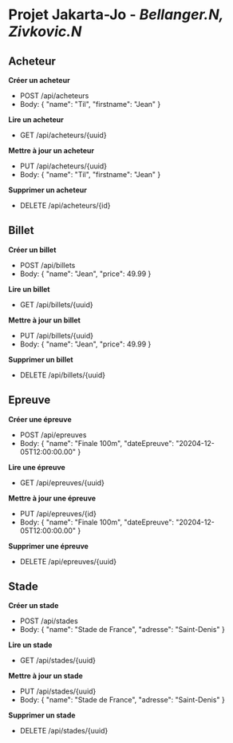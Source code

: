 # Projet Jakarta-Jo - *Bellanger.N, Zivkovic.N*

## Acheteur 
**Créer un acheteur**
- POST /api/acheteurs
- Body: { "name": "Til", "firstname": "Jean" }

**Lire un acheteur**
- GET /api/acheteurs/{uuid}

**Mettre à jour un acheteur**
- PUT /api/acheteurs/{uuid}
- Body: { "name": "Til", "firstname": "Jean" }

**Supprimer un acheteur**
- DELETE /api/acheteurs/{id}

## Billet
**Créer un billet**
- POST /api/billets
- Body: { "name": "Jean", "price": 49.99 }

**Lire un billet**
- GET /api/billets/{uuid}

**Mettre à jour un billet**
- PUT /api/billets/{uuid}
- Body: { "name": "Jean", "price": 49.99 }

**Supprimer un billet**
- DELETE /api/billets/{uuid}

## Epreuve
**Créer une épreuve**
- POST /api/epreuves
- Body: { "name": "Finale 100m", "dateEpreuve": "20204-12-05T12:00:00.00" }

**Lire une épreuve**
- GET /api/epreuves/{uuid}
  
**Mettre à jour une épreuve**
- PUT /api/epreuves/{id}
- Body: { "name": "Finale 100m", "dateEpreuve": "20204-12-05T12:00:00.00" }
  
**Supprimer une épreuve**
- DELETE /api/epreuves/{uuid}

## Stade
**Créer un stade**
- POST /api/stades
- Body: { "name": "Stade de France", "adresse": "Saint-Denis" }
  
**Lire un stade**
- GET /api/stades/{uuid}
  
**Mettre à jour un stade**
- PUT /api/stades/{uuid}
- Body: { "name": "Stade de France", "adresse": "Saint-Denis" }
  
**Supprimer un stade**
- DELETE /api/stades/{uuid}
